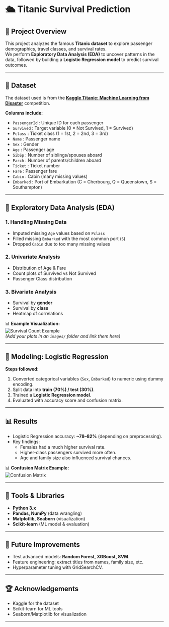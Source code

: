 # 🛳 Titanic Survival Prediction

## 📌 Project Overview  
This project analyzes the famous **Titanic dataset** to explore passenger demographics, travel classes, and survival rates.  
We perform **Exploratory Data Analysis (EDA)** to uncover patterns in the data, followed by building a **Logistic Regression model** to predict survival outcomes.  

---

## 📂 Dataset  
The dataset used is from the **[Kaggle Titanic: Machine Learning from Disaster](https://www.kaggle.com/c/titanic)** competition.  

**Columns include:**  
- `PassengerId` : Unique ID for each passenger  
- `Survived` : Target variable (0 = Not Survived, 1 = Survived)  
- `Pclass` : Ticket class (1 = 1st, 2 = 2nd, 3 = 3rd)  
- `Name` : Passenger name  
- `Sex` : Gender  
- `Age` : Passenger age  
- `SibSp` : Number of siblings/spouses aboard  
- `Parch` : Number of parents/children aboard  
- `Ticket` : Ticket number  
- `Fare` : Passenger fare  
- `Cabin` : Cabin (many missing values)  
- `Embarked` : Port of Embarkation (C = Cherbourg, Q = Queenstown, S = Southampton)  

---

## 🔎 Exploratory Data Analysis (EDA)  
### 1. Handling Missing Data  
- Imputed missing `Age` values based on `Pclass`  
- Filled missing `Embarked` with the most common port (`S`)  
- Dropped `Cabin` due to too many missing values  

### 2. Univariate Analysis  
- Distribution of Age & Fare  
- Count plots of Survived vs Not Survived  
- Passenger Class distribution  

### 3. Bivariate Analysis  
- Survival by **gender**  
- Survival by **class**  
- Heatmap of correlations  

📊 **Example Visualization:**  
![Survival Count Example](images/survival_count.png)  
*(Add your plots in an `images/` folder and link them here)*  

---

## 🤖 Modeling: Logistic Regression  
**Steps followed:**  
1. Converted categorical variables (`Sex`, `Embarked`) to numeric using dummy encoding.  
2. Split data into **train (70%) / test (30%)**.  
3. Trained a **Logistic Regression model**.  
4. Evaluated with accuracy score and confusion matrix.  

---

## 📊 Results  
- Logistic Regression accuracy: **~78–82%** (depending on preprocessing).  
- Key findings:  
  - Females had a much higher survival rate.  
  - Higher-class passengers survived more often.  
  - Age and family size also influenced survival chances.  

📊 **Confusion Matrix Example:**  
![Confusion Matrix](images/confusion_matrix.png)  

---

## 🚀 Tools & Libraries  
- **Python 3.x**  
- **Pandas, NumPy** (data wrangling)  
- **Matplotlib, Seaborn** (visualization)  
- **Scikit-learn** (ML model & evaluation)  

---

## 📌 Future Improvements  
- Test advanced models: **Random Forest, XGBoost, SVM**.  
- Feature engineering: extract titles from names, family size, etc.  
- Hyperparameter tuning with GridSearchCV.  

---

## 🏆 Acknowledgements  
- Kaggle for the dataset  
- Scikit-learn for ML tools  
- Seaborn/Matplotlib for visualization  

---
